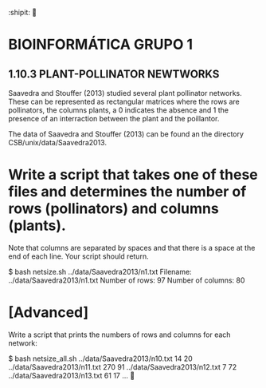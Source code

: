 :shipit: :green_heart:
# BIOINFORMÁTICA GRUPO 1

## 1.10.3 PLANT-POLLINATOR NEWTWORKS
Saavedra and Stouffer (2013) studied several plant pollinator networks. These can be represented as rectangular matrices where the rows are pollinators, the columns plants, a 0 indicates the absence and 1 the presence of an interraction between the plant and the poillantor.

The data of Saavedra and Stouffer (2013) can be found an the directory CSB/unix/data/Saavedra2013.

#  Write a script that takes one of these files and determines the number of rows (pollinators) and columns (plants).
Note that columns are separated by spaces and that there is a space at the end of each line. Your script should return.

$ bash netsize.sh ../data/Saavedra2013/n1.txt Filename: ../data/Saavedra2013/n1.txt Number of rows: 97 Number of columns: 80


#  [Advanced]
Write a script that prints the numbers of rows and columns for each network:

$ bash netsize_all.sh ../data/Saavedra2013/n10.txt 14 20 ../data/Saavedra2013/n11.txt 270 91 ../data/Saavedra2013/n12.txt 7 72 ../data/Saavedra2013/n13.txt 61 17 ...
:bug:
